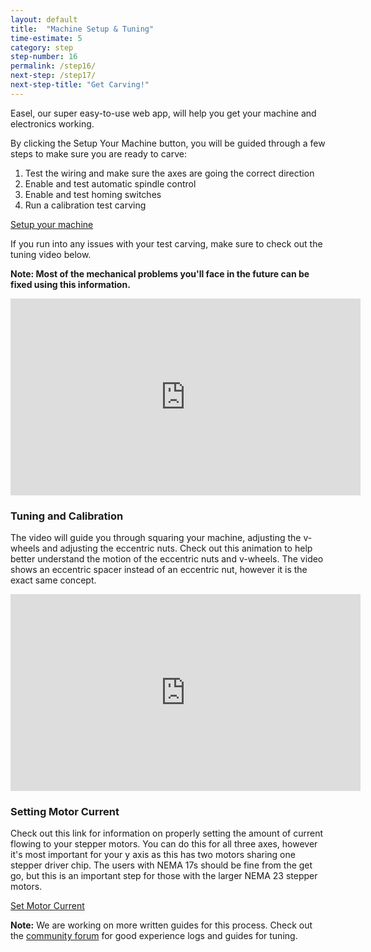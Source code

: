 ```yaml
---
layout: default
title:  "Machine Setup & Tuning"
time-estimate: 5
category: step
step-number: 16
permalink: /step16/
next-step: /step17/
next-step-title: "Get Carving!"
---
```


Easel, our super easy-to-use web app, will help you get your machine and electronics working.

By clicking the Setup Your Machine button, you will be guided through a few steps to make sure you are ready to carve:

1. Test the wiring and make sure the axes are going the correct direction
2. Enable and test automatic spindle control
3. Enable and test homing switches
4. Run a calibration test carving

<a href="http://app.easel.com/setup" target="_blank" class="btn btn-invent btn-animate-arrow">Setup your machine</a>

If you run into any issues with your test carving, make sure to check out the tuning video below.

<p class="note">
<i class="fa fa-hand-o-right"></i>
 <span class="note-text">
 <strong>Note: Most of the mechanical problems you'll face in the future can be fixed using this information.</strong>
 </span>

</p>


<iframe width="560" height="315" src="https://www.youtube.com/embed/5AwuLbbvZNQ" frameborder="0" allowfullscreen>
</iframe>

### Tuning and Calibration

The video will guide you through squaring your machine, adjusting the v-wheels and adjusting the eccentric nuts.  Check out this animation to help better understand the motion of the eccentric nuts and v-wheels.  The video shows an eccentric spacer instead of an eccentric nut, however it is the exact same concept.

<iframe width="560" height="315" src="https://www.youtube.com/embed/nX0J317l0mY" frameborder="0" allowfullscreen></iframe>

### Setting Motor Current

Check out this link for information on properly setting the amount of current flowing to your stepper motors. You can do this for all three axes, however it's most important for your y axis as this has two motors sharing one stepper driver chip. The users with NEMA 17s should be fine from the get go, but this is an important step for those with the larger NEMA 23 stepper motors.

<a href="https://github.com/synthetos/grblShield/wiki/Using-grblShield#setting-motor-current" target="_blank" class="btn btn-invent btn-animate-arrow">Set Motor Current</a>

<p class="note">
<i class="fa fa-hand-o-right"></i>
 <span class="note-text">
 <strong>Note:</strong> We are working on more written guides for this process. Check out the <a href="https://www.inventables.com/forum">community forum</a> for good experience logs and guides for tuning.
 </span>

</p>
